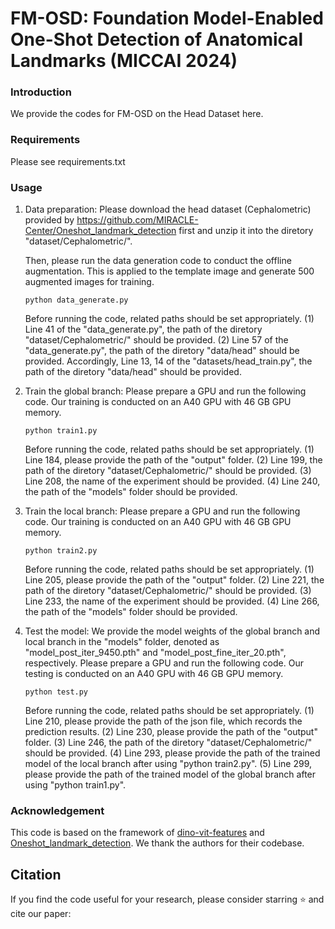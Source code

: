 # FM-OSD: Foundation Model-Enabled One-Shot Detection of Anatomical Landmarks (MICCAI 2024)

### Introduction

We provide the codes for FM-OSD on the Head Dataset here.
### Requirements
Please see requirements.txt

### Usage
1. Data preparation:
   Please download the head dataset (Cephalometric) provided by https://github.com/MIRACLE-Center/Oneshot_landmark_detection first and unzip it into the diretory "dataset/Cephalometric/".
   
   Then, please run the data generation code to conduct the offline augmentation. This is applied to the template image and generate 500 augmented images for training.
   ```
   python data_generate.py
   ```
   Before running the code, related paths should be set appropriately. (1) Line 41 of the "data_generate.py", the path of the diretory "dataset/Cephalometric/" should be provided. (2) Line 57 of the "data_generate.py", the path of the diretory "data/head" should be provided. Accordingly, Line 13, 14 of the "datasets/head_train.py", the path of the diretory "data/head" should be provided.

2. Train the global branch:
   Please prepare a GPU and run the following code. Our training is conducted on an A40 GPU with 46 GB GPU memory.
   ```
   python train1.py
   ```
   Before running the code, related paths should be set appropriately. (1) Line 184, please provide the path of the "output" folder. (2) Line 199, the path of the diretory "dataset/Cephalometric/" should be provided. (3) Line 208, the name of the experiment should be provided. (4) Line 240, the path of the "models" folder should be provided.

3. Train the local branch:
   Please prepare a GPU and run the following code. Our training is conducted on an A40 GPU with 46 GB GPU memory.
   ```
   python train2.py
   ```
   Before running the code, related paths should be set appropriately. (1) Line 205, please provide the path of the "output" folder. (2) Line 221, the path of the diretory "dataset/Cephalometric/" should be provided. (3) Line 233, the name of the experiment should be provided. (4) Line 266, the path of the "models" folder should be provided.

4. Test the model:
   We provide the model weights of the global branch and local branch in the "models" folder, denoted as "model_post_iter_9450.pth" and "model_post_fine_iter_20.pth", respectively.
   Please prepare a GPU and run the following code. Our testing is conducted on an A40 GPU with 46 GB GPU memory.
   ```
   python test.py
   ```
   Before running the code, related paths should be set appropriately. (1) Line 210, please provide the path of the json file, which records the prediction results. (2) Line 230, please provide the path of the "output" folder. (3) Line 246, the path of the diretory "dataset/Cephalometric/" should be provided. (4) Line 293, please provide the path of the trained model of the local branch after using "python train2.py". (5) Line 299, please provide the path of the trained model of the global branch after using "python train1.py".

### Acknowledgement
This code is based on the framework of [dino-vit-features](https://github.com/ShirAmir/dino-vit-features) and [Oneshot_landmark_detection](https://github.com/MIRACLE-Center/Oneshot_landmark_detection). We thank the authors for their codebase.

## Citation
If you find the code useful for your research, please consider starring ⭐ and cite our paper:
```sh

```

